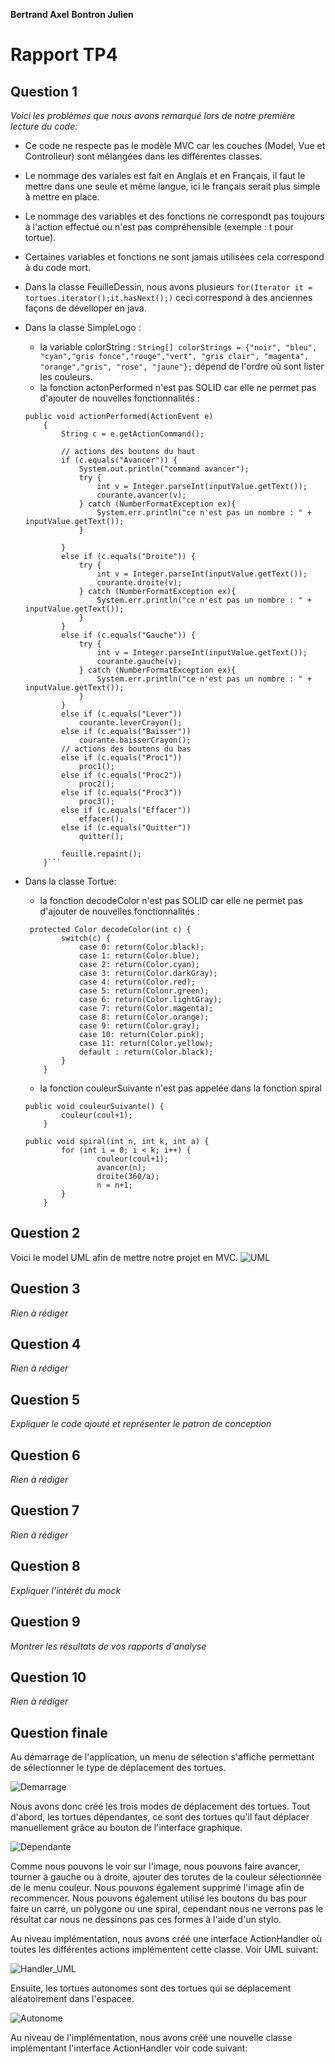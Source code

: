 **Bertrand Axel** **Bontron Julien**

# Rapport TP4

## Question 1
*Voici les problèmes que nous avons remarqué lors de notre première lecture du code:*
* Ce code ne respecte pas le modèle MVC car les couches (Model, Vue et Controlleur) sont mélangées dans les différentes classes.

* Le nommage des variales est fait en Anglais et en Français, il faut le mettre dans une seule et même langue, ici le français serait plus simple à mettre en place. 
* Le nommage des variables et des fonctions ne correspondt pas toujours à l'action effectué ou n'est pas compréhensible (exemple : t pour tortue).
* Certaines variables et fonctions ne sont jamais utilisées cela correspond à du code mort.
* Dans la classe FeuilleDessin, nous avons plusieurs `for(Iterator it = tortues.iterator();it.hasNext();)` ceci correspond à des anciennes façons de dévelloper en java.
* Dans la classe SimpleLogo : 
    * la variable colorString : ```String[] colorStrings = {"noir", "bleu", "cyan","gris fonce","rouge","vert", "gris clair", "magenta", "orange","gris", "rose", "jaune"};``` dépend de l'ordre où sont lister les couleurs.
    * la fonction actonPerformed n'est pas SOLID car elle ne permet pas d'ajouter de nouvelles fonctionnalités : 
    ```
    public void actionPerformed(ActionEvent e)
       	{
       		String c = e.getActionCommand();
       
       		// actions des boutons du haut
       		if (c.equals("Avancer")) {
       			System.out.println("command avancer");
       			try {
       				int v = Integer.parseInt(inputValue.getText());
       				courante.avancer(v);
       			} catch (NumberFormatException ex){
       				System.err.println("ce n'est pas un nombre : " + inputValue.getText());
       			}
       			
       		}
       		else if (c.equals("Droite")) {
       			try {
       				int v = Integer.parseInt(inputValue.getText());
       				courante.droite(v);
       			} catch (NumberFormatException ex){
       				System.err.println("ce n'est pas un nombre : " + inputValue.getText());
       			}
       		}
       		else if (c.equals("Gauche")) {
       			try {
       				int v = Integer.parseInt(inputValue.getText());
       				courante.gauche(v);
       			} catch (NumberFormatException ex){
       				System.err.println("ce n'est pas un nombre : " + inputValue.getText());
       			}
       		}
       		else if (c.equals("Lever")) 
       			courante.leverCrayon();
       		else if (c.equals("Baisser"))
       			courante.baisserCrayon();
       		// actions des boutons du bas
       		else if (c.equals("Proc1"))
       			proc1();
       		else if (c.equals("Proc2"))
       			proc2();
       		else if (c.equals("Proc3"))
       			proc3();
       		else if (c.equals("Effacer"))
       			effacer();
       		else if (c.equals("Quitter"))
       			quitter();
       
       		feuille.repaint();
       	}```
* Dans la classe Tortue:
    * la fonction decodeColor n'est pas SOLID car elle ne permet pas d'ajouter de nouvelles fonctionnalités :
    ```
     protected Color decodeColor(int c) {
     		switch(c) {
     			case 0: return(Color.black);
     			case 1: return(Color.blue);
     			case 2: return(Color.cyan);
     			case 3: return(Color.darkGray);
     			case 4: return(Color.red);
     			case 5: return(Colonr.green);
     			case 6: return(Color.lightGray);
     			case 7: return(Color.magenta);
     			case 8: return(Color.orange);
     			case 9: return(Color.gray);
     			case 10: return(Color.pink);
     			case 11: return(Color.yellow);
     			default : return(Color.black);
     		}
     	}
    ```
    * la fonction couleurSuivante n'est pas appelée dans la fonction spiral
    ```
    public void couleurSuivante() {
    	 	couleur(coul+1);
    	}
    	
    public void spiral(int n, int k, int a) {
        	for (int i = 0; i < k; i++) {
        			couleur(coul+1);
        			avancer(n);
        			droite(360/a);
        			n = n+1;
        	}
        }
    ```
    
    
## Question 2
Voici le model UML afin de mettre notre projet en MVC.
![UML](images/uml.png)

## Question 3
*Rien à rédiger*

## Question 4
*Rien à rédiger*

## Question 5
*Expliquer le code ajouté et représenter le patron de conception*

## Question 6
*Rien à rédiger*

## Question 7
*Rien à rédiger*

## Question 8
*Expliquer l'intérêt du mock*

## Question 9
*Montrer les résultats de vos rapports d'analyse*

## Question 10
*Rien à rédiger*


## Question finale 

Au démarrage de l'application, un menu de sélection s'affiche permettant de sélectionner le type de déplacement des tortues. 

![Demarrage](images/Demarrage.png)

Nous avons donc créé les trois modes de déplacement des tortues. 
Tout d'abord, les tortues dépendantes, ce sont des tortues qu'il faut déplacer manuellement grâce au bouton de l'interface graphique. 

![Dependante](images/Dependant.png)

Comme nous pouvons le voir sur l'image, nous pouvons faire avancer, tourner à gauche ou à droite, ajouter des torutes de la couleur sélectionnée de le menu couleur. Nous pouvons également supprimé l'image afin de recommencer. Nous pouvons également utilisé les boutons du bas pour faire un carré, un polygone ou une spiral, cependant nous ne verrons pas le résultat car nous ne dessinons pas ces formes à l'aide d'un stylo. 

Au niveau implémentation, nous avons créé une interface ActionHandler où toutes les différentes actions implémentent cette classe. Voir UML suivant:

![Handler_UML](images/Handler_UML.png)

Ensuite, les tortues autonomes sont des tortues qui se déplacement aléatoirement dans l'espacee. 

![Autonome](images/Autonome.png)

Au niveau de l'implémentation, nous avons créé une nouvelle classe implémentant l'interface ActionHandler voir code suivant: 

